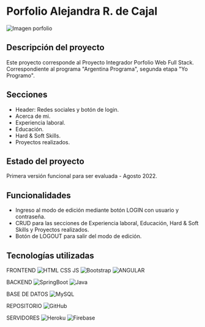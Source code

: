 # Porfolio Alejandra R. de Cajal
![Imagen porfolio](https://user-images.githubusercontent.com/95290077/182883684-90d38cd3-d27b-4a91-a9b7-adf208279dba.png)

## Descripción del proyecto

Este proyecto corresponde al Proyecto Integrador Porfolio Web Full Stack.
Correspondiente al programa "Argentina Programa", segunda etapa "Yo Programo".

## Secciones

* Header: Redes sociales y botón de login.
* Acerca de mi.
* Experiencia laboral.
* Educación.
* Hard & Soft Skills.
* Proyectos realizados.

## Estado del proyecto
Primera versión funcional para ser evaluada - Agosto 2022.

## Funcionalidades

* Ingreso al modo de edición mediante botón LOGIN con usuario y contraseña.
* CRUD para las secciones de Experiencia laboral, Educación, Hard & Soft Skills y Proyectos realizados.
* Botón de LOGOUT para salir del modo de edición.

## Tecnologías utilizadas

FRONTEND
![HTML CSS JS](https://www.nicepng.com/png/detail/34-345908_html-css-icon-png.png)
![Bootstrap](https://getbootstrap.com/docs/5.2/assets/brand/bootstrap-logo-shadow.png)
![ANGULAR](https://upload.wikimedia.org/wikipedia/commons/thumb/c/cf/Angular_full_color_logo.svg/2048px-Angular_full_color_logo.svg.png)

BACKEND
![SpringBoot](https://res.cloudinary.com/startup-grind/image/upload/c_fill,dpr_2.0,f_auto,g_center,h_1080,q_100,w_1080/v1/gcs/platform-data-dsc/events/spring-boot-1_5zDxm9B.jpg)
![Java](https://www.zma.la/wp-content/uploads/2016/10/java-icon.png)

BASE DE DATOS
![MySQL](https://www.svgrepo.com/show/303251/mysql-logo.svg)

REPOSITORIO
![GitHub](https://cdn-icons-png.flaticon.com/512/25/25231.png)

SERVIDORES
![Heroku](https://seekvectorlogo.net/wp-content/uploads/2018/12/heroku-vector-logo.png)
![Firebase](https://firebase.google.com/static/images/brand-guidelines/logo-standard.png?hl=es-419)

